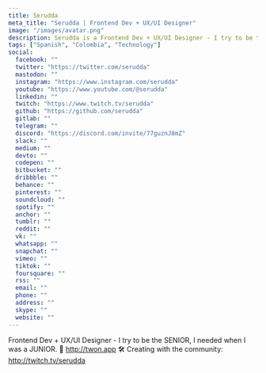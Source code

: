 ```yaml
---
title: Serudda
meta_title: "Serudda | Frontend Dev + UX/UI Designer"
image: "/images/avatar.png"
description: Serudda is a Frontend Dev + UX/UI Designer - I try to be the SENIOR, I needed when I was a JUNIOR.
tags: ["Spanish", "Colombia", "Technology"]
social:
  facebook: ""
  twitter: "https://twitter.com/serudda"
  mastodon: ""
  instagram: "https://www.instagram.com/serudda"
  youtube: "https://www.youtube.com/@serudda"
  linkedin: ""
  twitch: "https://www.twitch.tv/serudda"
  github: "https://github.com/serudda"
  gitlab: ""
  telegram: ""
  discord: "https://discord.com/invite/77guznJ8mZ"
  slack: ""
  medium: ""
  devto: ""
  codepen: ""
  bitbucket: ""
  dribbble: ""
  behance: ""
  pinterest: ""
  soundcloud: ""
  spotify: ""
  anchor: ""
  tumblr: ""
  reddit: ""
  vk: ""
  whatsapp: ""
  snapchat: ""
  vimeo: ""
  tiktok: ""
  foursquare: ""
  rss: ""
  email: ""
  phone: ""
  address: ""
  skype: ""
  website: ""
---
```


Frontend Dev + UX/UI Designer - I try to be the SENIOR, I needed when I was a JUNIOR. 🤖 http://twon.app
🛠️ Creating with the community: http://twitch.tv/serudda
